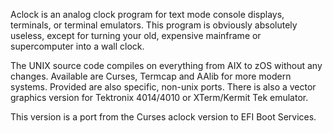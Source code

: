 Aclock is an analog clock program for text mode console displays, terminals, or terminal emulators. This program is obviously absolutely useless, except for turning your old, expensive mainframe or supercomputer into a wall clock.

The UNIX source code compiles on everything from AIX to zOS without any changes. Available are Curses, Termcap and AAlib for more modern systems. Provided are also specific, non-unix ports. There is also a vector graphics version for Tektronix 4014/4010 or XTerm/Kermit Tek emulator.

This version is a port from the Curses aclock version to EFI Boot Services.

